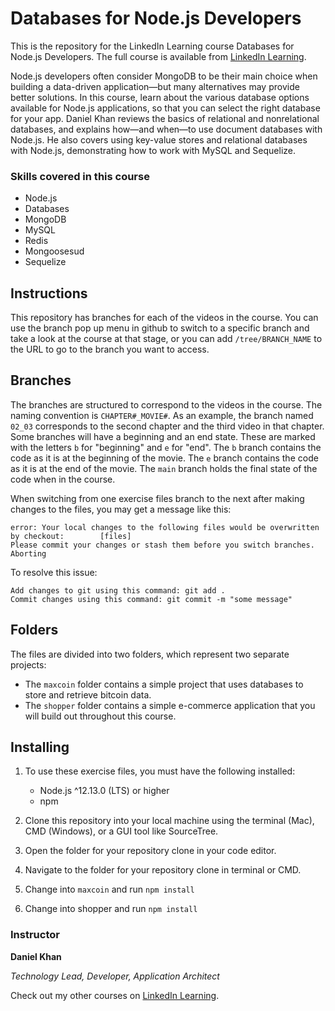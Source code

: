 # Databases for Node.js Developers
This is the repository for the LinkedIn Learning course Databases for Node.js Developers. The full course is available from [LinkedIn Learning][lil-course-url].

Node.js developers often consider MongoDB to be their main choice when building a data-driven application—but many alternatives may provide better solutions. In this course, learn about the various database options available for Node.js applications, so that you can select the right database for your app. Daniel Khan reviews the basics of relational and nonrelational databases, and explains how—and when—to use document databases with Node.js. He also covers using key-value stores and relational databases with Node.js, demonstrating how to work with MySQL and Sequelize.

### Skills covered in this course

- Node.js
- Databases
- MongoDB
- MySQL
- Redis
- Mongoosesud
- Sequelize

## Instructions
This repository has branches for each of the videos in the course. You can use the branch pop up menu in github to switch to a specific branch and take a look at the course at that stage, or you can add `/tree/BRANCH_NAME` to the URL to go to the branch you want to access.

## Branches
The branches are structured to correspond to the videos in the course. The naming convention is `CHAPTER#_MOVIE#`. As an example, the branch named `02_03` corresponds to the second chapter and the third video in that chapter. 
Some branches will have a beginning and an end state. These are marked with the letters `b` for "beginning" and `e` for "end". The `b` branch contains the code as it is at the beginning of the movie. The `e` branch contains the code as it is at the end of the movie. The `main` branch holds the final state of the code when in the course.

When switching from one exercise files branch to the next after making changes to the files, you may get a message like this:

    error: Your local changes to the following files would be overwritten by checkout:        [files]
    Please commit your changes or stash them before you switch branches.
    Aborting

To resolve this issue:
	
    Add changes to git using this command: git add .
	Commit changes using this command: git commit -m "some message"

## Folders

The files are divided into two folders, which represent two separate projects:

- The `maxcoin` folder contains a simple project that uses databases to store and retrieve bitcoin data.
- The `shopper` folder contains a simple e-commerce application that you will build out throughout this course.

## Installing

1. To use these exercise files, you must have the following installed:

   - Node.js ^12.13.0 (LTS) or higher
   - npm

2. Clone this repository into your local machine using the terminal (Mac), CMD (Windows), or a GUI tool like SourceTree.
3. Open the folder for your repository clone in your code editor.
4. Navigate to the folder for your repository clone in terminal or CMD.
5. Change into `maxcoin` and run `npm install`
6. Change into shopper and run `npm install`


### Instructor

**Daniel Khan**

_Technology Lead, Developer, Application Architect_

Check out my other courses on [LinkedIn Learning](https://www.linkedin.com/learning/instructors/daniel-khan?u=104).

[lil-course-url]: https://www.linkedin.com/learning/databases-for-node-js-developers-2
